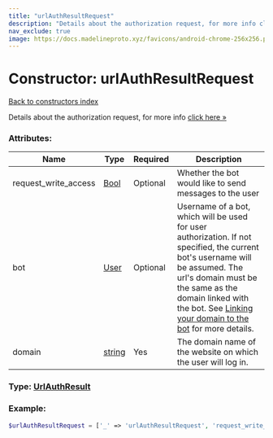 ```yaml
---
title: "urlAuthResultRequest"
description: "Details about the authorization request, for more info click here »"
nav_exclude: true
image: https://docs.madelineproto.xyz/favicons/android-chrome-256x256.png
---
```

# Constructor: urlAuthResultRequest  
[Back to constructors index](/API_docs/constructors/index.md)



Details about the authorization request, for more info [click here »](https://core.telegram.org/api/url-authorization)

### Attributes:

| Name     |    Type       | Required | Description |
|----------|---------------|----------|-------------|
|request\_write\_access|[Bool](/API_docs/types/Bool.md) | Optional|Whether the bot would like to send messages to the user|
|bot|[User](/API_docs/types/User.md) | Optional|Username of a bot, which will be used for user authorization. If not specified, the current bot's username will be assumed. The url's domain must be the same as the domain linked with the bot. See [Linking your domain to the bot](https://core.telegram.org/widgets/login#linking-your-domain-to-the-bot) for more details.|
|domain|[string](/API_docs/types/string.md) | Yes|The domain name of the website on which the user will log in.|



### Type: [UrlAuthResult](/API_docs/types/UrlAuthResult.md)


### Example:

```php
$urlAuthResultRequest = ['_' => 'urlAuthResultRequest', 'request_write_access' => Bool, 'bot' => User, 'domain' => 'string'];
```  
